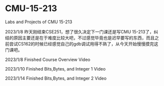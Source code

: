 # CMU-15-213
Labs and Projects of CMU 15-213

2023/1/8 昨天刚结束CSE251，想了很久决定下一门课还是写CMU 15-213了，纠结的原因主要还是在于难度比较大吧，不过感觉毕竟也是迟早要写的东西，而且之前尝试CS162的时候已经感觉自己的gdb调试用得不熟了，从今天开始慢慢摸完这门课吧。

2023/1/8 Finished Course Overview Video

2023/1/10 Finished Bits,Bytes, and Integer 1 Video

2023/1/14 Finished Bits,Bytes, and Integer 2 Video

